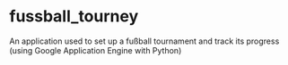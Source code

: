 fussball_tourney
================

An application used to set up a fußball tournament and track its progress (using Google Application Engine with Python)